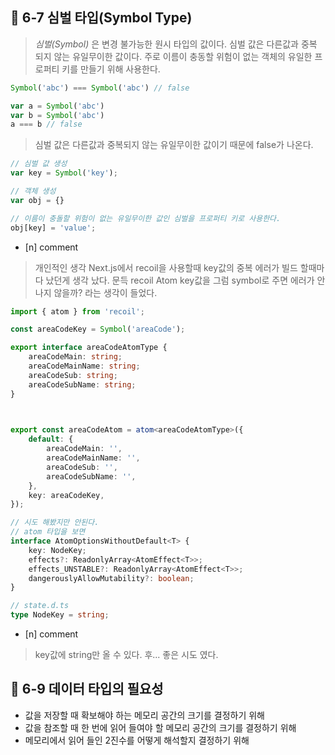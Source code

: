 
## 🐸 6-7 심벌 타입(Symbol Type)
> *심벌(Symbol)* 은 변경 불가능한 원시 타입의 값이다.
> 심벌 값은 다른값과 중복 되지 않는 유일무이한 값이다.
> 주로 이름이 충동할 위험이 없는 객체의 유일한 프로퍼티 키를 만들기 위해 사용한다.


```javascript
Symbol('abc') === Symbol('abc') // false

var a = Symbol('abc')
var b = Symbol('abc')
a === b // false
```

> 심벌 값은 다른값과 중복되지 않는 유일무이한 값이기 때문에 false가 나온다.

```javascript
// 심벌 값 생성
var key = Symbol('key');

// 객체 생성
var obj = {}

// 이름이 충돌할 위험이 없는 유일무이한 값인 심벌을 프로퍼티 키로 사용한다.
obj[key] = 'value';
```

- [n] comment
> 개인적인 생각 Next.js에서 recoil을 사용할때 key값의 중복 에러가 빌드 할때마다 났던게 생각 났다. 문득 recoil Atom key값을 그럼 symbol로 주면 에러가 안나지 않을까? 라는 생각이 들었다.

```typescript
import { atom } from 'recoil';

const areaCodeKey = Symbol('areaCode');

export interface areaCodeAtomType {
	areaCodeMain: string;
	areaCodeMainName: string;
	areaCodeSub: string;
	areaCodeSubName: string;
}

  

export const areaCodeAtom = atom<areaCodeAtomType>({
	default: {
		areaCodeMain: '',
		areaCodeMainName: '',
		areaCodeSub: '',
		areaCodeSubName: '',
	},
	key: areaCodeKey,
});

// 시도 해봤지만 안된다.
// atom 타입을 보면
interface AtomOptionsWithoutDefault<T> {
	key: NodeKey;
	effects?: ReadonlyArray<AtomEffect<T>>;
	effects_UNSTABLE?: ReadonlyArray<AtomEffect<T>>;
	dangerouslyAllowMutability?: boolean;
}

// state.d.ts
type NodeKey = string;
```

- [n] comment
> key값에 string만 올 수 있다. 후... 좋은 시도 였다.

## 🐡 6-9 데이터 타입의 필요성
- 값을 저장할 때 확보해야 하는 메모리 공간의 크기를 결정하기 위해
- 값을 참조할 때 한 번에 읽어 들여야 할 메모리 공간의 크기를 결정하기 위해
- 메모리에서 읽어 들인 2진수를 어떻게 해석할지 결정하기 위해

